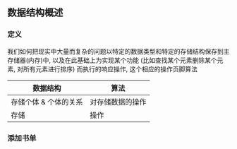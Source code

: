 ## 数据结构概述

### 定义

我们如何把现实中大量而复杂的问题以特定的数据类型和特定的存储结构保存到主存储器(内存)中, 以及在此基础上为实现某个功能 (比如查找某个元素删除某个元素, 对所有元素进行排序) 而执行的响应操作, 这个相应的操作页脚算法

数据结构 | 算法
--- | ---
存储个体 & 个体的关系 | 对存储数据的操作
存储 | 操作

### 添加书单
